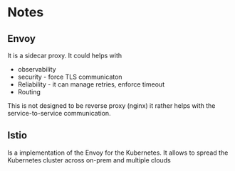 # Notes

## Envoy 

It is a sidecar proxy. It could helps with
- observability
- security - force TLS communicaton
- Reliability - it can manage retries, enforce timeout
- Routing 

This is not designed to be reverse proxy (nginx) it rather helps with the service-to-service communication. 

## Istio
Is a implementation of the Envoy for the Kubernetes. It allows to spread the Kubernetes cluster across on-prem and multiple clouds